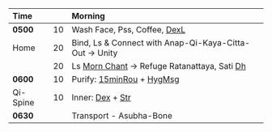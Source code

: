 | Time     |    | Morning                                                                  |
| :------- | :--| :----------------------------------------------------------------------- |
| **0500** | 10 | Wash Face, Pss, Coffee, [DexL](https://github.com/ThanhNguyen24590/Process/blob/main/Body/DexL.md) |
| Home     | 20 | Bind, Ls & Connect with Anap-Qi-Kaya-Citta-Out -> Unity                  |
|          | 20 | Ls [Morn Chant](https://www.dhammatalks.org/chant_index.html) -> Refuge Ratanattaya, Sati [Dh](https://github.com/ThanhNguyen24590/Process/tree/main/Med) |
| **0600** | 10 | Purify: [15minRou](https://github.com/ThanhNguyen24590/Process/blob/main/Body/15minRou.md) + [HygMsg](https://github.com/ThanhNguyen24590/Process/blob/main/Body/HygMsg.md) |
| Qi-Spine | 10 | Inner: [Dex](https://github.com/ThanhNguyen24590/Process/blob/main/Body/Dex.md) + [Str](https://github.com/ThanhNguyen24590/Process/blob/main/Body/Str.md) |
| **0630** |    | Transport - Asubha-Bone                                                               |

